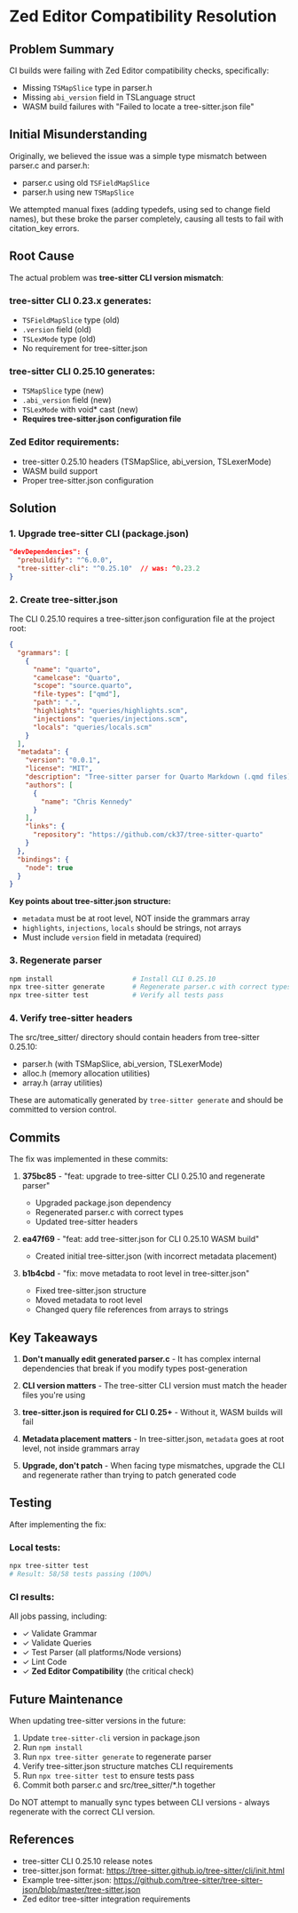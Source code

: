 # Zed Editor Compatibility Resolution

## Problem Summary

CI builds were failing with Zed Editor compatibility checks, specifically:
- Missing `TSMapSlice` type in parser.h
- Missing `abi_version` field in TSLanguage struct
- WASM build failures with "Failed to locate a tree-sitter.json file"

## Initial Misunderstanding

Originally, we believed the issue was a simple type mismatch between parser.c and parser.h:
- parser.c using old `TSFieldMapSlice`
- parser.h using new `TSMapSlice`

We attempted manual fixes (adding typedefs, using sed to change field names), but these broke the parser completely, causing all tests to fail with citation_key errors.

## Root Cause

The actual problem was **tree-sitter CLI version mismatch**:

### tree-sitter CLI 0.23.x generates:
- `TSFieldMapSlice` type (old)
- `.version` field (old)
- `TSLexMode` type (old)
- No requirement for tree-sitter.json

### tree-sitter CLI 0.25.10 generates:
- `TSMapSlice` type (new)
- `.abi_version` field (new)
- `TSLexMode` with void* cast (new)
- **Requires tree-sitter.json configuration file**

### Zed Editor requirements:
- tree-sitter 0.25.10 headers (TSMapSlice, abi_version, TSLexerMode)
- WASM build support
- Proper tree-sitter.json configuration

## Solution

### 1. Upgrade tree-sitter CLI (package.json)

```json
"devDependencies": {
  "prebuildify": "^6.0.0",
  "tree-sitter-cli": "^0.25.10"  // was: ^0.23.2
}
```

### 2. Create tree-sitter.json

The CLI 0.25.10 requires a tree-sitter.json configuration file at the project root:

```json
{
  "grammars": [
    {
      "name": "quarto",
      "camelcase": "Quarto",
      "scope": "source.quarto",
      "file-types": ["qmd"],
      "path": ".",
      "highlights": "queries/highlights.scm",
      "injections": "queries/injections.scm",
      "locals": "queries/locals.scm"
    }
  ],
  "metadata": {
    "version": "0.0.1",
    "license": "MIT",
    "description": "Tree-sitter parser for Quarto Markdown (.qmd files)",
    "authors": [
      {
        "name": "Chris Kennedy"
      }
    ],
    "links": {
      "repository": "https://github.com/ck37/tree-sitter-quarto"
    }
  },
  "bindings": {
    "node": true
  }
}
```

**Key points about tree-sitter.json structure:**
- `metadata` must be at root level, NOT inside the grammars array
- `highlights`, `injections`, `locals` should be strings, not arrays
- Must include `version` field in metadata (required)

### 3. Regenerate parser

```bash
npm install                    # Install CLI 0.25.10
npx tree-sitter generate       # Regenerate parser.c with correct types
npx tree-sitter test           # Verify all tests pass
```

### 4. Verify tree-sitter headers

The src/tree_sitter/ directory should contain headers from tree-sitter 0.25.10:
- parser.h (with TSMapSlice, abi_version, TSLexerMode)
- alloc.h (memory allocation utilities)
- array.h (array utilities)

These are automatically generated by `tree-sitter generate` and should be committed to version control.

## Commits

The fix was implemented in these commits:

1. **375bc85** - "feat: upgrade to tree-sitter CLI 0.25.10 and regenerate parser"
   - Upgraded package.json dependency
   - Regenerated parser.c with correct types
   - Updated tree-sitter headers

2. **ea47f69** - "feat: add tree-sitter.json for CLI 0.25.10 WASM build"
   - Created initial tree-sitter.json (with incorrect metadata placement)

3. **b1b4cbd** - "fix: move metadata to root level in tree-sitter.json"
   - Fixed tree-sitter.json structure
   - Moved metadata to root level
   - Changed query file references from arrays to strings

## Key Takeaways

1. **Don't manually edit generated parser.c** - It has complex internal dependencies that break if you modify types post-generation

2. **CLI version matters** - The tree-sitter CLI version must match the header files you're using

3. **tree-sitter.json is required for CLI 0.25+** - Without it, WASM builds will fail

4. **Metadata placement matters** - In tree-sitter.json, `metadata` goes at root level, not inside grammars array

5. **Upgrade, don't patch** - When facing type mismatches, upgrade the CLI and regenerate rather than trying to patch generated code

## Testing

After implementing the fix:

### Local tests:
```bash
npx tree-sitter test
# Result: 58/58 tests passing (100%)
```

### CI results:
All jobs passing, including:
- ✓ Validate Grammar
- ✓ Validate Queries
- ✓ Test Parser (all platforms/Node versions)
- ✓ Lint Code
- ✓ **Zed Editor Compatibility** (the critical check)

## Future Maintenance

When updating tree-sitter versions in the future:

1. Update `tree-sitter-cli` version in package.json
2. Run `npm install`
3. Run `npx tree-sitter generate` to regenerate parser
4. Verify tree-sitter.json structure matches CLI requirements
5. Run `npx tree-sitter test` to ensure tests pass
6. Commit both parser.c and src/tree_sitter/*.h together

Do NOT attempt to manually sync types between CLI versions - always regenerate with the correct CLI version.

## References

- tree-sitter CLI 0.25.10 release notes
- tree-sitter.json format: https://tree-sitter.github.io/tree-sitter/cli/init.html
- Example tree-sitter.json: https://github.com/tree-sitter/tree-sitter-json/blob/master/tree-sitter.json
- Zed editor tree-sitter integration requirements
